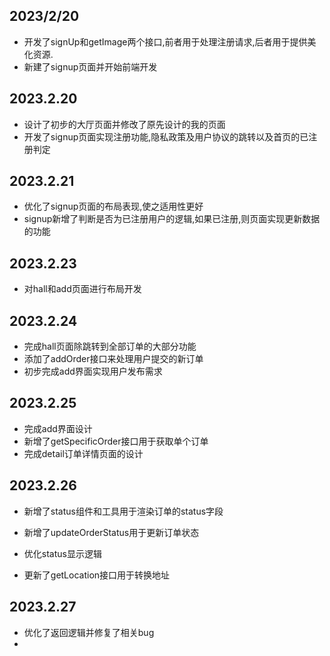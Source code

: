 ## 2023/2/20

- 开发了signUp和getImage两个接口,前者用于处理注册请求,后者用于提供美化资源.
- 新建了signup页面并开始前端开发



## 2023.2.20

- 设计了初步的大厅页面并修改了原先设计的我的页面
- 开发了signup页面实现注册功能,隐私政策及用户协议的跳转以及首页的已注册判定



## 2023.2.21

- 优化了signup页面的布局表现,使之适用性更好 
- signup新增了判断是否为已注册用户的逻辑,如果已注册,则页面实现更新数据的功能

## 2023.2.23

- 对hall和add页面进行布局开发



## 2023.2.24

- 完成hall页面除跳转到全部订单的大部分功能
- 添加了addOrder接口来处理用户提交的新订单
- 初步完成add界面实现用户发布需求

## 2023.2.25
- 完成add界面设计
- 新增了getSpecificOrder接口用于获取单个订单
- 完成detail订单详情页面的设计



## 2023.2.26

- 新增了status组件和工具用于渲染订单的status字段
- 新增了updateOrderStatus用于更新订单状态
- 优化status显示逻辑

- 更新了getLocation接口用于转换地址



## 2023.2.27

- 优化了返回逻辑并修复了相关bug
- 
